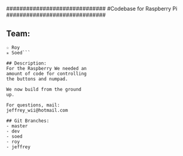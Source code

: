 ##############################
#Codebase for Raspberry Pi
##############################

## Team:
```★ Jeffrey
☆ Roy
✯ Soed```

## Description:
For the Raspberry We needed an
amount of code for controlling
the buttons and numpad.

We now build from the ground 
up.

For questions, mail:
jeffrey_wii@hotmail.com

## Git Branches:
- master
- dev
- soed
- roy
- jeffrey
